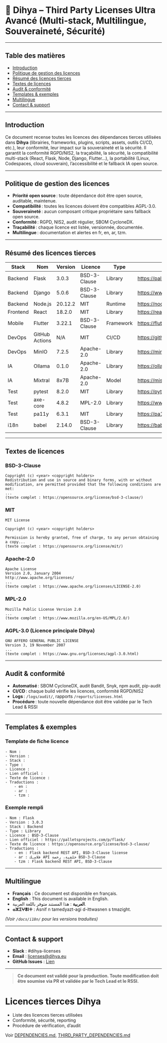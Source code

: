 # 📜 Dihya – Third Party Licenses Ultra Avancé (Multi-stack, Multilingue, Souveraineté, Sécurité)

---

## Table des matières

- [Introduction](#introduction)
- [Politique de gestion des licences](#politique-de-gestion-des-licences)
- [Résumé des licences tierces](#résumé-des-licences-tierces)
- [Textes de licences](#textes-de-licences)
- [Audit & conformité](#audit--conformité)
- [Templates & exemples](#templates--exemples)
- [Multilingue](#multilingue)
- [Contact & support](#contact--support)

---

## Introduction

Ce document recense toutes les licences des dépendances tierces utilisées dans **Dihya** (librairies, frameworks, plugins, scripts, assets, outils CI/CD, etc.), leur conformité, leur impact sur la souveraineté et la sécurité.
Il garantit la conformité RGPD/NIS2, la traçabilité, la sécurité, la compatibilité multi-stack (React, Flask, Node, Django, Flutter…), la portabilité (Linux, Codespaces, cloud souverain), l’accessibilité et le fallback IA open source.

---

## Politique de gestion des licences

- **Priorité open source** : toute dépendance doit être open source, auditable, maintenue.
- **Compatibilité** : toutes les licences doivent être compatibles AGPL-3.0.
- **Souveraineté** : aucun composant critique propriétaire sans fallback open source.
- **Conformité** : RGPD, NIS2, audit régulier, SBOM CycloneDX.
- **Traçabilité** : chaque licence est listée, versionnée, documentée.
- **Multilingue** : documentation et alertes en fr, en, ar, tzm.

---

## Résumé des licences tierces

| Stack      | Nom           | Version   | Licence        | Type        | Lien officiel                  |
|------------|---------------|-----------|----------------|-------------|-------------------------------|
| Backend    | Flask         | 3.0.3     | BSD-3-Clause   | Library     | https://palletsprojects.com/p/flask/ |
| Backend    | Django        | 5.0.6     | BSD-3-Clause   | Library     | https://www.djangoproject.com/ |
| Backend    | Node.js       | 20.12.2   | MIT            | Runtime     | https://nodejs.org/            |
| Frontend   | React         | 18.2.0    | MIT            | Library     | https://react.dev/             |
| Mobile     | Flutter       | 3.22.1    | BSD-3-Clause   | Framework   | https://flutter.dev/           |
| DevOps     | GitHub Actions| N/A       | MIT            | CI/CD       | https://github.com/features/actions |
| DevOps     | MinIO         | 7.2.5     | Apache-2.0     | Library     | https://min.io/                |
| IA         | Ollama        | 0.1.0     | Apache-2.0     | Library     | https://ollama.com/            |
| IA         | Mixtral       | 8x7B      | Apache-2.0     | Model       | https://mistral.ai/            |
| Test       | pytest        | 8.2.0     | MIT            | Library     | https://pytest.org/            |
| Test       | axe-core      | 4.8.2     | MPL-2.0        | Library     | https://www.deque.com/axe/     |
| Test       | pa11y         | 6.3.1     | MIT            | Library     | https://pa11y.org/             |
| i18n       | babel         | 2.14.0    | BSD-3-Clause   | Library     | https://babel.pocoo.org/       |

---

## Textes de licences

### BSD-3-Clause

```
Copyright (c) <year> <copyright holders>
Redistribution and use in source and binary forms, with or without modification, are permitted provided that the following conditions are met:
...
(texte complet : https://opensource.org/license/bsd-3-clause/)
```

### MIT

```
MIT License

Copyright (c) <year> <copyright holders>

Permission is hereby granted, free of charge, to any person obtaining a copy...
(texte complet : https://opensource.org/license/mit/)
```

### Apache-2.0

```
Apache License
Version 2.0, January 2004
http://www.apache.org/licenses/
...
(texte complet : https://www.apache.org/licenses/LICENSE-2.0)
```

### MPL-2.0

```
Mozilla Public License Version 2.0
...
(texte complet : https://www.mozilla.org/en-US/MPL/2.0/)
```

### AGPL-3.0 (Licence principale Dihya)

```
GNU AFFERO GENERAL PUBLIC LICENSE
Version 3, 19 November 2007
...
(texte complet : https://www.gnu.org/licenses/agpl-3.0.html)
```

---

## Audit & conformité

- **Automatisé** : SBOM CycloneDX, audit Bandit, Snyk, npm audit, pip-audit
- **CI/CD** : chaque build vérifie les licences, conformité RGPD/NIS2
- **Logs** : `/logs/audit/`, rapports `/reports/licenses.html`
- **Procédure** : toute nouvelle dépendance doit être validée par le Tech Lead & RSSI

---

## Templates & exemples

### Template de fiche licence

```
- Nom :
- Version :
- Stack :
- Type :
- Licence :
- Lien officiel :
- Texte de licence :
- Traductions :
    - en :
    - ar :
    - tzm :
```

### Exemple rempli

```
- Nom : Flask
- Version : 3.0.3
- Stack : Backend
- Type : Library
- Licence : BSD-3-Clause
- Lien officiel : https://palletsprojects.com/p/flask/
- Texte de licence : https://opensource.org/license/bsd-3-clause/
- Traductions :
    - en : Flask backend REST API, BSD-3-Clause license
    - ar : فلاسـك API خلفية، رخصة BSD-3-Clause
    - tzm : Flask backend REST API, BSD-3-Clause
```

---

## Multilingue

- **Français** : Ce document est disponible en français.
- **English** : This document is available in English.
- **العربية** : هذا المستند متوفر باللغة العربية.
- **ⴰⵣⵉⵖⴻⵏⵜ** : Asnif n tamedyazt-agi d-ittwasnen s tmazight.

*(Voir `/docs/i18n/` pour les versions traduites)*

---

## Contact & support

- **Slack** : #dihya-licenses
- **Email** : licenses@dihya.eu
- **GitHub Issues** : [Lien](https://github.com/votre-org/dihya/issues)

---

> **Ce document est validé pour la production. Toute modification doit être soumise via PR et validée par le Tech Lead et le RSSI.**

# Licences tierces Dihya

- Liste des licences tierces utilisées
- Conformité, sécurité, reporting
- Procédure de vérification, d’audit

Voir [DEPENDENCIES.md](DEPENDENCIES.md), [THIRD_PARTY_DEPENDENCIES.md](THIRD_PARTY_DEPENDENCIES.md)

